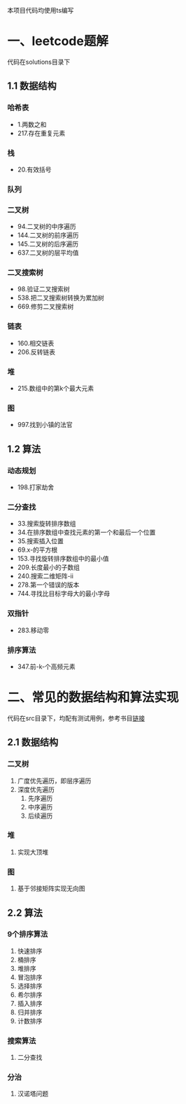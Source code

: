 本项目代码均使用ts编写
# 一、leetcode题解
代码在solutions目录下
## 1.1 数据结构
### 哈希表
* 1.两数之和
* 217.存在重复元素
### 栈
* 20.有效括号
### 队列
### 二叉树
* 94.二叉树的中序遍历
* 144.二叉树的前序遍历
* 145.二叉树的后序遍历
* 637.二叉树的层平均值
### 二叉搜索树
* 98.验证二叉搜索树
* 538.把二叉搜索树转换为累加树
* 669.修剪二叉搜索树
### 链表
* 160.相交链表
* 206.反转链表
### 堆
* 215.数组中的第k个最大元素
### 图
* 997.找到小镇的法官
## 1.2 算法
### 动态规划
* 198.打家劫舍
### 二分查找
* 33.搜索旋转排序数组
* 34.在排序数组中查找元素的第一个和最后一个位置
* 35.搜索插入位置
* 69.x-的平方根
* 153.寻找旋转排序数组中的最小值
* 209.长度最小的子数组
* 240.搜索二维矩阵-ii
* 278.第一个错误的版本
* 744.寻找比目标字母大的最小字母
### 双指针
* 283.移动零
### 排序算法
* 347.前-k-个高频元素
# 二、常见的数据结构和算法实现
代码在src目录下，均配有测试用例，参考书目[链接](https://www.hello-algo.com/)
## 2.1 数据结构
### 二叉树
1. 广度优先遍历，即层序遍历
2. 深度优先遍历
   1. 先序遍历
   2. 中序遍历
   3. 后续遍历
### 堆
1. 实现大顶堆
### 图
1. 基于邻接矩阵实现无向图
## 2.2 算法
### 9个排序算法
1. 快速排序
2. 桶排序
3. 堆排序
4. 冒泡排序
5. 选择排序
6. 希尔排序
7. 插入排序
8. 归并排序
9. 计数排序
### 搜索算法
1. 二分查找
### 分治
1. 汉诺塔问题
